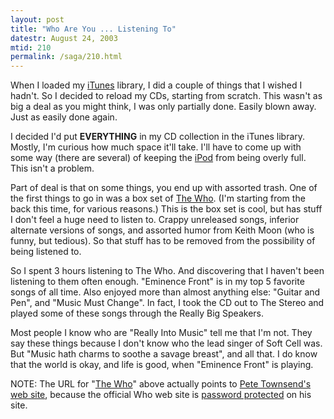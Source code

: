 ```yaml
---
layout: post
title: "Who Are You ... Listening To"
datestr: August 24, 2003
mtid: 210
permalink: /saga/210.html
---
```


When I loaded my <a href="http://www.apple.com/itunes/">iTunes</a> library, I did a couple of things that I wished I hadn't.  So I decided to reload my CDs, starting from scratch.  This wasn't as big a deal as you might think, I was only partially done.  Easily blown away.  Just as easily done again.

I decided I'd put <b>EVERYTHING</b> in my CD collection in the iTunes library.  Mostly, I'm curious how much space it'll take.  I'll have to come up with some way (there are several) of keeping the <a href="http://www.apple.com/ipod/">iPod</a> from being overly full.  This isn't a problem.

Part of deal is that on some things, you end up with assorted trash.  One of the first things to go in was a box set of <a href="http://www.petetownshend.co.uk/">The Who</a>.  (I'm starting from the back this time, for various reasons.)  This is the box set is cool, but has stuff I don't feel a huge need to listen to.  Crappy unreleased songs, inferior alternate versions of songs, and assorted humor from Keith Moon (who is funny, but tedious).  So that stuff has to be removed from the possibility of being listened to.

So I spent 3 hours listening to The Who.  And discovering that I haven't been listening to them often enough.  "Eminence Front" is in my top 5 favorite songs of all time.  Also enjoyed more than almost anything else: "Guitar and Pen", and "Music Must Change".  In fact, I took the CD out to The Stereo and played some of these songs through the Really Big Speakers.

Most people I know who are "Really Into Music" tell me that I'm not.  They say these things because I don't know who the lead singer of Soft Cell was.  But "Music hath charms to soothe a savage breast", and all that.  I do know that the world is okay, and life is good, when "Eminence Front" is playing.

NOTE: The URL for "<a href="http://www.petetownshend.co.uk/">The Who</a>" above actually points to <a href="http://www.petetownshend.co.uk/">Pete Townsend's web site</a>, because the official Who web site is <a href="http://www.petetownshend.co.uk/projects/thewho/">password protected</a> on his site.

